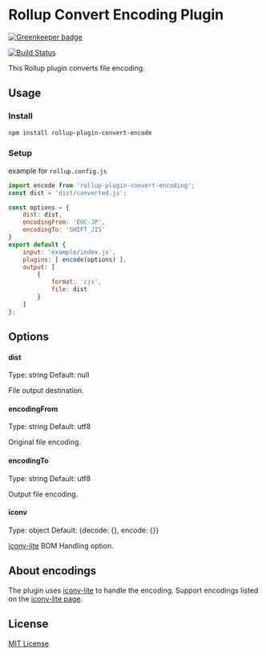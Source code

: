 # Rollup Convert Encoding Plugin

[![Greenkeeper badge](https://badges.greenkeeper.io/kazu69/rollup-plugin-convert-encoding.svg)](https://greenkeeper.io/)

[![Build Status](https://travis-ci.org/kazu69/rollup-plugin-convert-encoding.svg?branch=master)](https://travis-ci.org/kazu69/rollup-plugin-convert-encoding)

This Rollup plugin converts file encoding.

## Usage

### Install

```sh
npm install rollup-plugin-convert-encode
```

### Setup

example for `rollup.config.js`

```js
import encode from 'rollup-plugin-convert-encoding';
const dist = 'dist/converted.js';

const options = {
	dist: dist,
	encodingFrom: 'EUC-JP',
	encodingTo: 'SHIFT_JIS'
}
export default {
	input: 'example/index.js',
	plugins: [ encode(options) ],
	output: [
        {
		    format: 'cjs',
			file: dist
		}
	]
};
```

## Options

#### dist

Type: string
Default: null

File output destination.

#### encodingFrom

Type: string
Default: utf8

Original file encoding.

#### encodingTo

Type: string
Default: utf8

Output file encoding.

#### iconv

Type: object
Default: {decode: {}, encode: {}}

[iconv-lite](https://github.com/ashtuchkin/iconv-lite#bom-handling) BOM Handling option.

## About encodings

The plugin uses [iconv-lite](https://github.com/ashtuchkin/iconv-lite/) to handle the encoding.
Support encodings listed on the [iconv-lite page](https://github.com/ashtuchkin/iconv-lite/wiki/Supported-Encodings).

## License

[MIT License](https://github.com/kazu69/rollup-plugin-convert-encoding/blob/master/LICENSE)
